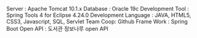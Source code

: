 Server : Apache Tomcat 10.1.x
Database : Oracle 19c
Development Tool :  Spring Tools 4 for Eclipse 4.24.0
Development Language : JAVA, HTML5, CSS3, Javascript, SQL, Servlet
Team Coop: Github
Frame Work : Spring Boot
Open API : 도서관 정보나루 open API
